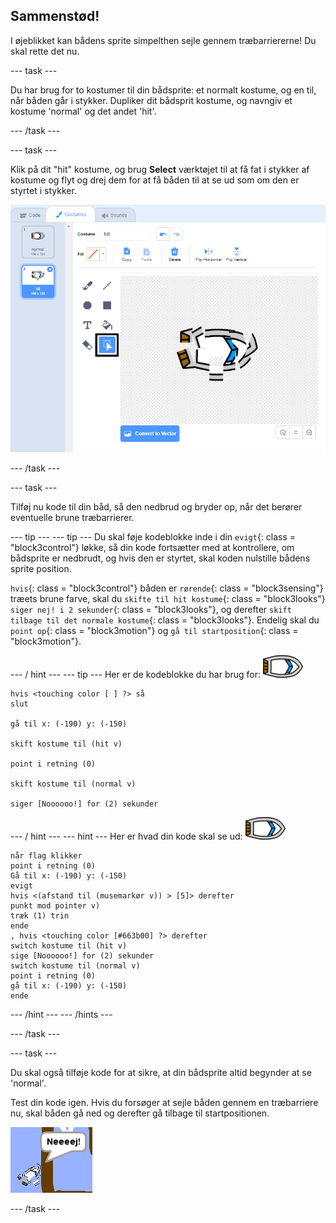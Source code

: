## Sammenstød!

I øjeblikket kan bådens sprite simpelthen sejle gennem træbarriererne! Du skal rette det nu.

\--- task \---

Du har brug for to kostumer til din bådsprite: et normalt kostume, og en til, når båden går i stykker. Dupliker dit bådsprit kostume, og navngiv et kostume 'normal' og det andet 'hit'.

\--- /task \---

\--- task \---

Klik på dit "hit" kostume, og brug **Select** værktøjet til at få fat i stykker af kostume og flyt og drej dem for at få båden til at se ud som om den er styrtet i stykker.

![skærmbillede](images/boat-hit-costume-annotated.png)

\--- /task \---

\--- task \---

Tilføj nu kode til din båd, så den nedbrud og bryder op, når det berører eventuelle brune træbarrierer.

\--- tip \--- \--- tip \--- Du skal føje kodeblokke inde i din `evigt`{: class = "block3control"} løkke, så din kode fortsætter med at kontrollere, om bådsprite er nedbrudt, og hvis den er styrtet, skal koden nulstille bådens sprite position.

`hvis`{: class = "block3control"} båden er `rørende`{: class = "block3sensing"} træets brune farve, skal du `skifte til hit kostume`{: class = "block3looks"} `siger nej! i 2 sekunder`{: class = "block3looks"}, og derefter `skift tilbage til det normale kostume`{: class = "block3looks"}. Endelig skal du `point op`{: class = "block3motion"} og `gå til startposition`{: class = "block3motion"}.

\--- / hint \--- \--- tip \--- Her er de kodeblokke du har brug for: ![båd-sprite](images/boat_resize.png)

```blocks3
hvis <touching color [ ] ?> så
slut

gå til x: (-190) y: (-150)

skift kostume til (hit v)

point i retning (0)

skift kostume til (normal v)

siger [Noooooo!] for (2) sekunder
```

\--- / hint \--- \--- hint \--- Her er hvad din kode skal se ud: ![båd-sprite](images/boat_resize.png)

```blocks3
når flag klikker
point i retning (0)
Gå til x: (-190) y: (-150)
evigt
hvis <(afstand til (musemarkør v)) > [5]> derefter
punkt mod pointer v)
træk (1) trin
ende
, hvis <touching color [#663b00] ?> derefter
switch kostume til (hit v)
sige [Noooooo!] for (2) sekunder
switch kostume til (normal v)
point i retning (0)
gå til x: (-190) y: (-150)
ende
```

\--- /hint \--- \--- /hints \---

\--- /task \---

\--- task \---

Du skal også tilføje kode for at sikre, at din bådsprite altid begynder at se 'normal'.

Test din kode igen. Hvis du forsøger at sejle båden gennem en træbarriere nu, skal båden gå ned og derefter gå tilbage til startpositionen.

![skærmbillede](images/boat-crash.png)

\--- /task \---